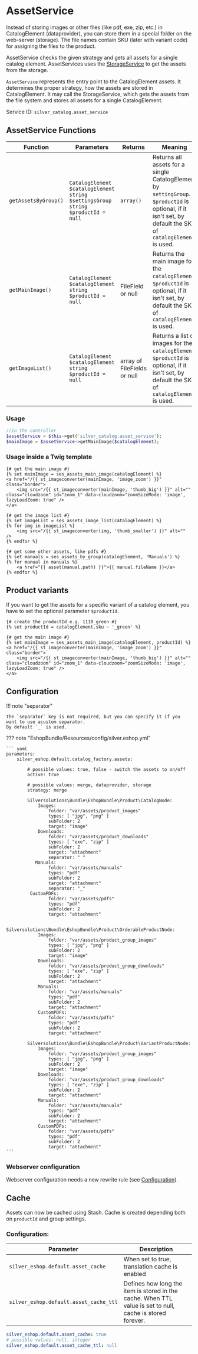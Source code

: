 # AssetService

Instead of storing images or other files (like pdf, exe, zip, etc.) in CatalogElement (dataprovider),
you can store them in a special folder on the web-server (storage).
The file names contain SKU (later with variant code) for assigning the files to the product.

AssetService checks the given strategy and gets all assets for a single catalog element.
AssetServices uses the [StorageService](storageservice.md) to get the assets from the storage.

`AssetService` represents the entry point to the CatalogElement assets. It determines the proper strategy, how the assets are stored in CatalogElement. It may call the StorageService, which gets the assets from the file system and stores all assets for a single CatalogElement.

Service ID: `silver_catalog.asset_service`

## AssetService Functions

|Function|Parameters|Returns|Meaning|TWIG Helper function|
|--- |--- |--- |--- |--- |
|`getAssetsByGroup()`|`CatalogElement $catalogElement`</br>`string $settingsGroup`</br>`string $productId = null`|`array()`|Returns all assets for a single CatalogElement by `settingGroup`. `$productId` is optional, if it isn't set, by default the SKU of `catalogElement` is used.|`{{ses_assets_by_group(catalogElement, 'Manuals', catalogElement.sku) }}`</br>`{{ ses_assets_by_group(catalogElement, 'Manuals') }}`|
|`getMainImage()`|`CatalogElement $catalogElement`</br>`string $productId = null`|FileField or null|Returns the main image for the `catalogElement`. `$productId` is optional, if it isn't set, by default the SKU of `catalogElement` is used.|`{{ ses_assets_main_image(catalogElement, catalogElement.sku) }}`</br>`{{ ses_assets_main_image(catalogElement) }}`|
|`getImageList()`|`CatalogElement $catalogElement`</br>`string $productId = null`|array of FileFields or null|Returns a list of images for the `catalogElement`. `$productId` is optional, if it isn't set, by default the SKU of `catalogElement` is used.|`{{ ses_assets_image_list(catalogElement, catalogElement.sku) }}`</br>`{{ ses_assets_image_list(catalogElement) }}`|

### Usage

``` php
//in the controller
$assetService = $this->get('silver_catalog.asset_service');
$mainImage = $assetService->getMainImage($catalogElement);
```

### Usage inside a Twig template

``` html+twig
{# get the main image #}
{% set mainImage = ses_assets_main_image(catalogElement) %}
<a href="/{{ st_imageconverter(mainImage, 'image_zoom') }}" class="border">
    <img src="/{{ st_imageconverter(mainImage, 'thumb_big') }}" alt="" class="cloudzoom" id="zoom_1" data-cloudzoom="zoomSizeMode: 'image', lazyLoadZoom: true" />
</a>

{# get the image list #}
{% set imageList = ses_assets_image_list(catalogElement) %}
{% for img in imageList %}
    <img src="/{{ st_imageconverter(img, 'thumb_smaller') }}" alt="" />
{% endfor %}

{# get some other assets, like pdfs #}
{% set manuals = ses_assets_by_group(catalogElement, 'Manuals') %} 
{% for manual in manuals %}
    <a href="{{ asset(manual.path) }}">{{ manual.fileName }}</a>
{% endfor %}
```

## Product variants

If you want to get the assets for a specific variant of a catalog element, you have to set the optional parameter `$productId`.

``` html+twig
{# create the productId e.g. 1110_green #}
{% set productId = catalogElement.sku ~ '_green' %}

{# get the main image #}
{% set mainImage = ses_assets_main_image(catalogElement, productId) %}
<a href="/{{ st_imageconverter(mainImage, 'image_zoom') }}" class="border">
    <img src="/{{ st_imageconverter(mainImage, 'thumb_big') }}" alt="" class="cloudzoom" id="zoom_1" data-cloudzoom="zoomSizeMode: 'image', lazyLoadZoom: true" />
</a>
```

## Configuration

!!! note "separator"

    The `separator` key is not required, but you can specify it if you want to use acustom separator.
    By default `_` is used.

??? note "EshopBundle/Resources/config/silver.eshop.yml"

    ``` yaml
    parameters:
        silver_eshop.default.catalog_factory.assets:

            # possible values: true, false - switch the assets to on/off
            active: true

            # possible values: merge, dataprovider, storage
            strategy: merge

            Silversolutions\Bundle\EshopBundle\Product\CatalogNode:
                Images:
                    folder: "var/assets/product_images"
                    types: [ "jpg", "png" ]
                    subFolder: 2
                    target: "image"
                Downloads:
                    folder: "var/assets/product_downloads"
                    types: [ "exe", "zip" ]
                    subFolder: 2
                    target: "attachment"
                    separator: " "
               Manuals:
                    folder: "var/assets/manuals"
                    types: "pdf"
                    subFolder: 2
                    target: "attachment"
                    separator: "_"
             CustomPDFs:
                    folder: "var/assets/pdfs"
                    types: "pdf"
                    subFolder: 2
                    target: "attachment"

            Silversolutions\Bundle\EshopBundle\Product\OrderableProductNode:
                Images:
                    folder: "var/assets/product_group_images"
                    types: [ "jpg", "png" ]
                    subFolder: 2
                    target: "image"
                Downloads:
                    folder: "var/assets/product_group_downloads"
                    types: [ "exe", "zip" ]
                    subFolder: 2
                    target: "attachment"
                Manuals:
                    folder: "var/assets/manuals"
                    types: "pdf"
                    subFolder: 2
                    target: "attachment"
                CustomPDFs:
                    folder: "var/assets/pdfs"
                    types: "pdf"
                    subFolder: 2
                    target: "attachment"

            Silversolutions\Bundle\EshopBundle\Product\VariantProductNode:
                Images:
                    folder: "var/assets/product_group_images"
                    types: [ "jpg", "png" ]
                    subFolder: 2
                    target: "image"
                Downloads:
                    folder: "var/assets/product_group_downloads"
                    types: [ "exe", "zip" ]
                    subFolder: 2
                    target: "attachment"
                Manuals:
                    folder: "var/assets/manuals"
                    types: "pdf"
                    subFolder: 2
                    target: "attachment"
                CustomPDFs:
                    folder: "var/assets/pdfs"
                    types: "pdf"
                    subFolder: 2
                    target: "attachment"
    ```

### Webserver configuration

Webserver configuration needs a new rewrite rule (see [Configuration](../../guide/configuration/configuration.md#http-server-configuration)).

## Cache

Assets can now be cached using Stash. Cache is created depending both on `productId` and group settings.

### Configuration:

|Parameter|Description|
|--- |--- |
|`silver_eshop.default.asset_cache`|When set to true, translation cache is enabled|
|`silver_eshop.default.asset_cache_ttl`|Defines how long the item is stored in the cache. When TTL value is set to null, cache is stored forever.|

``` yaml
silver_eshop.default.asset_cache: true
# possible values: null, integer
silver_eshop.default.asset_cache_ttl: null
```
